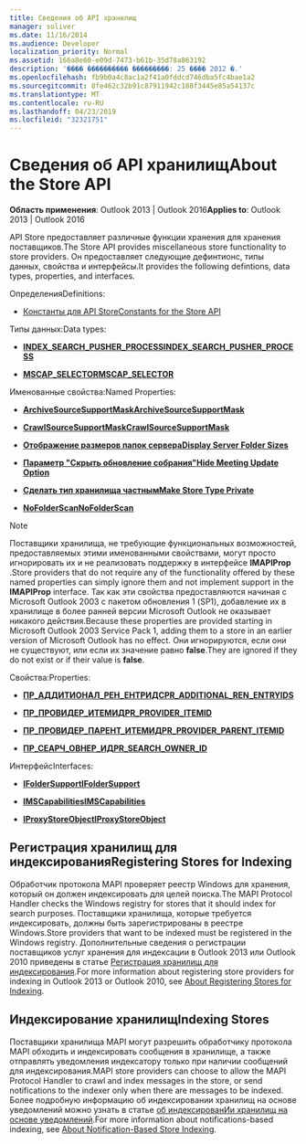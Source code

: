 ```yaml
---
title: Сведения об API хранилищ
manager: soliver
ms.date: 11/16/2014
ms.audience: Developer
localization_priority: Normal
ms.assetid: 166a8e60-e09d-7473-b61b-35d78a863192
description: '���� ���������� ���������: 25 ���� 2012 �.'
ms.openlocfilehash: fb9b0a4c8ac1a2f41a0fddcd746dba5fc4bae1a2
ms.sourcegitcommit: 8fe462c32b91c87911942c188f3445e85a54137c
ms.translationtype: MT
ms.contentlocale: ru-RU
ms.lasthandoff: 04/23/2019
ms.locfileid: "32321751"
---
```

# <a name="about-the-store-api"></a><span data-ttu-id="393d2-103">Сведения об API хранилищ</span><span class="sxs-lookup"><span data-stu-id="393d2-103">About the Store API</span></span>

  
  
<span data-ttu-id="393d2-104">**Область применения**: Outlook 2013 | Outlook 2016</span><span class="sxs-lookup"><span data-stu-id="393d2-104">**Applies to**: Outlook 2013 | Outlook 2016</span></span> 
  
<span data-ttu-id="393d2-105">API Store предоставляет различные функции хранения для хранения поставщиков.</span><span class="sxs-lookup"><span data-stu-id="393d2-105">The Store API provides miscellaneous store functionality to store providers.</span></span> <span data-ttu-id="393d2-106">Он предоставляет следующие дефинтионс, типы данных, свойства и интерфейсы.</span><span class="sxs-lookup"><span data-stu-id="393d2-106">It provides the following defintions, data types, properties, and interfaces.</span></span>
  
<span data-ttu-id="393d2-107">Определения</span><span class="sxs-lookup"><span data-stu-id="393d2-107">Definitions:</span></span>
  
- [<span data-ttu-id="393d2-108">Константы для API Store</span><span class="sxs-lookup"><span data-stu-id="393d2-108">Constants for the Store API</span></span>](mapi-constants.md)
    
<span data-ttu-id="393d2-109">Типы данных:</span><span class="sxs-lookup"><span data-stu-id="393d2-109">Data types:</span></span>
  
- <span data-ttu-id="393d2-110">**[INDEX_SEARCH_PUSHER_PROCESS](index_search_pusher_process.md)**</span><span class="sxs-lookup"><span data-stu-id="393d2-110">**[INDEX_SEARCH_PUSHER_PROCESS](index_search_pusher_process.md)**</span></span>
    
- <span data-ttu-id="393d2-111">**[MSCAP_SELECTOR](mscap_selector.md)**</span><span class="sxs-lookup"><span data-stu-id="393d2-111">**[MSCAP_SELECTOR](mscap_selector.md)**</span></span>
    
<span data-ttu-id="393d2-112">Именованные свойства:</span><span class="sxs-lookup"><span data-stu-id="393d2-112">Named Properties:</span></span>
  
- <span data-ttu-id="393d2-113">**[ArchiveSourceSupportMask](archivesourcesupportmask.md)**</span><span class="sxs-lookup"><span data-stu-id="393d2-113">**[ArchiveSourceSupportMask](archivesourcesupportmask.md)**</span></span>
    
- <span data-ttu-id="393d2-114">**[CrawlSourceSupportMask](crawlsourcesupportmask.md)**</span><span class="sxs-lookup"><span data-stu-id="393d2-114">**[CrawlSourceSupportMask](crawlsourcesupportmask.md)**</span></span>
    
- <span data-ttu-id="393d2-115">**[Отображение размеров папок сервера](display-server-folder-sizes-property.md)**</span><span class="sxs-lookup"><span data-stu-id="393d2-115">**[Display Server Folder Sizes](display-server-folder-sizes-property.md)**</span></span>
    
- <span data-ttu-id="393d2-116">**[Параметр "Скрыть обновление собрания"](hide-meeting-update-option-property.md)**</span><span class="sxs-lookup"><span data-stu-id="393d2-116">**[Hide Meeting Update Option](hide-meeting-update-option-property.md)**</span></span>
    
- <span data-ttu-id="393d2-117">**[Сделать тип хранилища частным](make-store-type-private-property.md)**</span><span class="sxs-lookup"><span data-stu-id="393d2-117">**[Make Store Type Private](make-store-type-private-property.md)**</span></span>
    
- <span data-ttu-id="393d2-118">**[NoFolderScan](nofolderscan.md)**</span><span class="sxs-lookup"><span data-stu-id="393d2-118">**[NoFolderScan](nofolderscan.md)**</span></span>
    
> [!NOTE]
> <span data-ttu-id="393d2-119">Поставщики хранилища, не требующие функциональных возможностей, предоставляемых этими именованными свойствами, могут просто игнорировать их и не реализовать поддержку в интерфейсе **IMAPIProp** .</span><span class="sxs-lookup"><span data-stu-id="393d2-119">Store providers that do not require any of the functionality offered by these named properties can simply ignore them and not implement support in the **IMAPIProp** interface.</span></span> <span data-ttu-id="393d2-120">Так как эти свойства предоставляются начиная с Microsoft Outlook 2003 с пакетом обновления 1 (SP1), добавление их в хранилище в более ранней версии Microsoft Outlook не оказывает никакого действия.</span><span class="sxs-lookup"><span data-stu-id="393d2-120">Because these properties are provided starting in Microsoft Outlook 2003 Service Pack 1, adding them to a store in an earlier version of Microsoft Outlook has no effect.</span></span> <span data-ttu-id="393d2-121">Они игнорируются, если они не существуют, или если их значение равно **false**.</span><span class="sxs-lookup"><span data-stu-id="393d2-121">They are ignored if they do not exist or if their value is **false**.</span></span> 
  
<span data-ttu-id="393d2-122">Свойства:</span><span class="sxs-lookup"><span data-stu-id="393d2-122">Properties:</span></span>
  
- <span data-ttu-id="393d2-123">**[ПР_АДДИТИОНАЛ_РЕН_ЕНТРИДС](pidtagadditionalrenentryids-canonical-property.md)**</span><span class="sxs-lookup"><span data-stu-id="393d2-123">**[PR_ADDITIONAL_REN_ENTRYIDS](pidtagadditionalrenentryids-canonical-property.md)**</span></span>
    
- <span data-ttu-id="393d2-124">**[ПР_ПРОВИДЕР_ИТЕМИД](pidtagprovideritemid-canonical-property.md)**</span><span class="sxs-lookup"><span data-stu-id="393d2-124">**[PR_PROVIDER_ITEMID](pidtagprovideritemid-canonical-property.md)**</span></span>
    
- <span data-ttu-id="393d2-125">**[ПР_ПРОВИДЕР_ПАРЕНТ_ИТЕМИД](pidtagproviderparentitemid-canonical-property.md)**</span><span class="sxs-lookup"><span data-stu-id="393d2-125">**[PR_PROVIDER_PARENT_ITEMID](pidtagproviderparentitemid-canonical-property.md)**</span></span>
    
- <span data-ttu-id="393d2-126">**[ПР_СЕАРЧ_ОВНЕР_ИД](pidtagsearchownerid-canonical-property.md)**</span><span class="sxs-lookup"><span data-stu-id="393d2-126">**[PR_SEARCH_OWNER_ID](pidtagsearchownerid-canonical-property.md)**</span></span>
    
<span data-ttu-id="393d2-127">Интерфейс</span><span class="sxs-lookup"><span data-stu-id="393d2-127">Interfaces:</span></span>
  
- <span data-ttu-id="393d2-128">**[IFolderSupport](ifoldersupportiunknown.md)**</span><span class="sxs-lookup"><span data-stu-id="393d2-128">**[IFolderSupport](ifoldersupportiunknown.md)**</span></span>
    
- <span data-ttu-id="393d2-129">**[IMSCapabilities](imscapabilitiesiunknown.md)**</span><span class="sxs-lookup"><span data-stu-id="393d2-129">**[IMSCapabilities](imscapabilitiesiunknown.md)**</span></span>
    
- <span data-ttu-id="393d2-130">**[IProxyStoreObject](iproxystoreobject.md)**</span><span class="sxs-lookup"><span data-stu-id="393d2-130">**[IProxyStoreObject](iproxystoreobject.md)**</span></span>
    
## <a name="registering-stores-for-indexing"></a><span data-ttu-id="393d2-131">Регистрация хранилищ для индексирования</span><span class="sxs-lookup"><span data-stu-id="393d2-131">Registering Stores for Indexing</span></span>

<span data-ttu-id="393d2-132">Обработчик протокола MAPI проверяет реестр Windows для хранения, который он должен индексировать для целей поиска.</span><span class="sxs-lookup"><span data-stu-id="393d2-132">The MAPI Protocol Handler checks the Windows registry for stores that it should index for search purposes.</span></span> <span data-ttu-id="393d2-133">Поставщики хранилища, которые требуется индексировать, должны быть зарегистрированы в реестре Windows.</span><span class="sxs-lookup"><span data-stu-id="393d2-133">Store providers that want to be indexed must be registered in the Windows registry.</span></span> <span data-ttu-id="393d2-134">Дополнительные сведения о регистрации поставщиков услуг хранения для индексации в Outlook 2013 или Outlook 2010 приведены в статье [Регистрация хранилищ для индексирования](about-registering-stores-for-indexing.md).</span><span class="sxs-lookup"><span data-stu-id="393d2-134">For more information about registering store providers for indexing in Outlook 2013 or Outlook 2010, see [About Registering Stores for Indexing](about-registering-stores-for-indexing.md).</span></span>
  
## <a name="indexing-stores"></a><span data-ttu-id="393d2-135">Индексирование хранилищ</span><span class="sxs-lookup"><span data-stu-id="393d2-135">Indexing Stores</span></span>

<span data-ttu-id="393d2-136">Поставщики хранилища MAPI могут разрешить обработчику протокола MAPI обходить и индексировать сообщения в хранилище, а также отправлять уведомления индексатору только при наличии сообщений для индексирования.</span><span class="sxs-lookup"><span data-stu-id="393d2-136">MAPI store providers can choose to allow the MAPI Protocol Handler to crawl and index messages in the store, or send notifications to the indexer only when there are messages to be indexed.</span></span> <span data-ttu-id="393d2-137">Более подробную информацию об индексировании хранилищ на основе уведомлений можно узнать в статье [об индексированИи хранилищ на основе уведомлений](about-notification-based-store-indexing.md).</span><span class="sxs-lookup"><span data-stu-id="393d2-137">For more information about notifications-based indexing, see [About Notification-Based Store Indexing](about-notification-based-store-indexing.md).</span></span>
  

